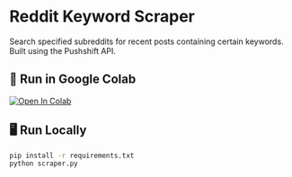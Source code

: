 # Reddit Keyword Scraper

Search specified subreddits for recent posts containing certain keywords. Built using the Pushshift API.

## 🧪 Run in Google Colab

[![Open In Colab](https://colab.research.google.com/assets/colab-badge.svg)](
https://colab.research.google.com/github/YOUR_USERNAME/reddit-keyword-scraper/blob/main/scraper.ipynb)

## 🖥️ Run Locally

```bash
pip install -r requirements.txt
python scraper.py
